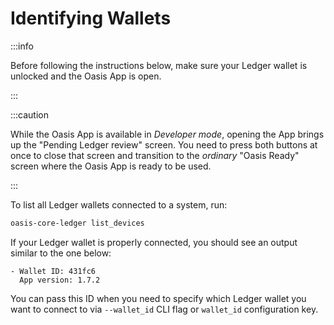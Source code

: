 # Identifying Wallets

:::info

Before following the instructions below, make sure your Ledger wallet is
unlocked and the Oasis App is open.

:::

:::caution

While the Oasis App is available in _Developer mode_, opening the App brings
up the "Pending Ledger review" screen.
You need to press both buttons at once to close that screen and transition to
the _ordinary_ "Oasis Ready" screen where the Oasis App is ready to be used.

:::

To list all Ledger wallets connected to a system, run:

```bash
oasis-core-ledger list_devices
```

If your Ledger wallet is properly connected, you should see an output similar to
the one below:

```text
- Wallet ID: 431fc6
  App version: 1.7.2
```

You can pass this ID when you need to specify which Ledger wallet you want to
connect to via `--wallet_id` CLI flag or `wallet_id` configuration key.
